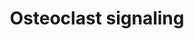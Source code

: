 ---
annotations:
- id: PW:0000003
  parent: signaling pathway
  type: Pathway Ontology
  value: signaling pathway
- id: CL:0000092
  parent: animal cell
  type: Cell Type Ontology
  value: osteoclast
- id: PW:0000650
  parent: signaling pathway
  type: Pathway Ontology
  value: signaling pathway pertinent to development
authors:
- MaintBot
- Egonw
- Fehrhart
- Eweitz
- AlexanderPico
description: Signaling pathways involved in osteoclast activation.
last-edited: 2023-02-24
organisms:
- Pan troglodytes
redirect_from:
- /index.php/Pathway:WP890
- /instance/WP890
- /instance/WP890_r125516
revision: r125516
schema-jsonld:
- '@context': https://schema.org/
  '@id': https://wikipathways.github.io/pathways/WP890.html
  '@type': Dataset
  creator:
    '@type': Organization
    name: WikiPathways
  description: Signaling pathways involved in osteoclast activation.
  keywords:
  - ATP6V1G1
  - CTSK
  - Ca2+
  - GPR68
  - H+
  - IFNAR1
  - ITGB3
  - LOC473183
  - Na+
  - PDGFB
  - Pi
  - SLC9A1
  - SPP1
  - TNFRSF11A
  - TNFRSF11B
  - TNFSF11
  - TRPV5
  license: CC0
  name: Osteoclast signaling
seo: CreativeWork
title: Osteoclast signaling
wpid: WP890
---